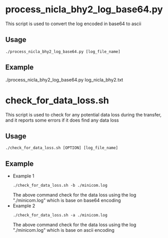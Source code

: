 # process_nicla_bhy2_log_base64.py
This script is used to convert the log encoded in base64 to ascii
## Usage
```
./process_nicla_bhy2_log_base64.py [log_file_name]
```
## Example
./process_nicla_bhy2_log_base64.py log_nicla_bhy2.txt


# check_for_data_loss.sh
This script is used to check for any potential data loss during the transfer,
and it reports some errors if it does find any data loss

## Usage
```
./check_for_data_loss.sh [OPTION] [log_file_name]
```

## Example
- Example 1
    ```
    ./check_for_data_loss.sh -b ./minicom.log
    ```
    The above command check for the data loss using the log "./minicom.log" which is base on base64 encoding
- Example 2
    ```
    ./check_for_data_loss.sh -a ./minicom.log
    ```
    The above command check for the data loss using the log "./minicom.log" which is base on ascii encoding

